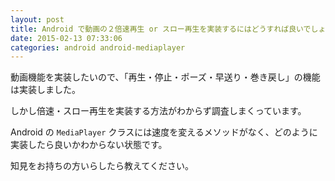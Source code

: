 ```yaml
---
layout: post
title: Android で動画の２倍速再生 or スロー再生を実装するにはどうすれば良いでしょうか？
date: 2015-02-13 07:33:06
categories: android android-mediaplayer
---
```

<p>動画機能を実装したいので、「再生・停止・ポーズ・早送り・巻き戻し」の機能は実装しました。</p>

<p>しかし倍速・スロー再生を実装する方法がわからず調査しまくっています。</p>

<p>Android の <code>MediaPlayer</code> クラスには速度を変えるメソッドがなく、どのように実装したら良いかわからない状態です。</p>

<p>知見をお持ちの方いらしたら教えてください。</p>
